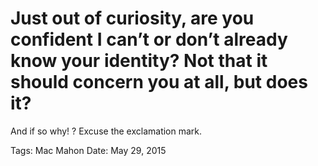 # Just out of curiosity, are you confident I can’t or don’t already know your identity? Not that it should concern you at all, but does it?
And if so why!
?
Excuse the exclamation mark.

Tags: Mac Mahon
Date: May 29, 2015
